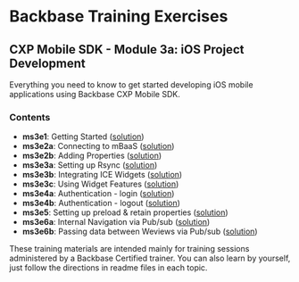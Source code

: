 # Backbase Training Exercises

## CXP Mobile SDK - Module 3a: iOS Project Development

Everything you need to know to get started developing iOS mobile applications using Backbase CXP Mobile SDK.

### Contents

 - **ms3e1**: Getting Started ([solution](CXPMobileSDK/ms3e1-getting-started))
 - **ms3e2a**: Connecting to mBaaS ([solution](CXPMobileSDK/ms3e2a-connecting-to-mbaas))
 - **ms3e2b**: Adding Properties ([solution](CXPMobileSDK/ms3e2b-adding-properties))
 - **ms3e3a**: Setting up Rsync ([solution](CXPMobileSDK/ms3e3a-setting-up-rsync))
 - **ms3e3b**: Integrating ICE Widgets ([solution](CXPMobileSDK/ms3e3b-integrating-ice-widgets))
 - **ms3e3c**: Using Widget Features ([solution](CXPMobileSDK/ms3e3c-using-widget-features))
 - **ms3e4a**: Authentication - login ([solution](CXPMobileSDK/ms3e4a-login))
 - **ms3e4b**: Authentication - logout ([solution](CXPMobileSDK/ms3e4b-logout))
 - **ms3e5**: Setting up preload & retain properties ([solution](CXPMobileSDK/ms3e5-preload-retain))
 - **ms3e6a**: Internal Navigation via Pub/sub ([solution](CXPMobileSDK/ms3e6a-internal-navigation))
 - **ms3e6b**: Passing data between Weviews via Pub/sub ([solution](CXPMobileSDK/ms3e6b-passing-data-between-views))

These training materials are intended mainly for training sessions administered by a Backbase Certified trainer.
You can also learn by yourself, just follow the directions in readme files in each topic.


